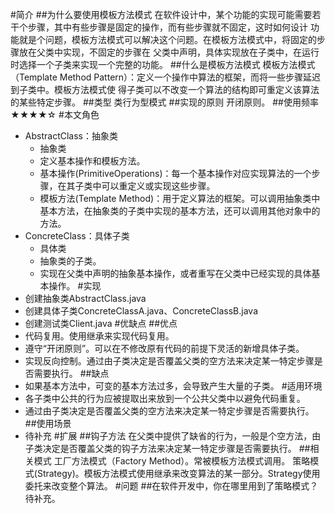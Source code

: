 #简介
##为什么要使用模板方法模式
在软件设计中，某个功能的实现可能需要若干个步骤，其中有些步骤是固定的操作，而有些步骤就不固定，这时如何设计
功能就是个问题，模板方法模式可以解决这个问题。在模板方法模式中，将固定的步骤放在父类中实现，不固定的步骤在
父类中声明，具体实现放在子类中，在运行时选择一个子类来实现一个完整的功能。
##什么是模板方法模式
模板方法模式（Template Method Pattern）：定义一个操作中算法的框架，而将一些步骤延迟到子类中。模板方法模式使
得子类可以不改变一个算法的结构即可重定义该算法的某些特定步骤。
##类型
类行为型模式
##实现的原则
开闭原则。
##使用频率
★★★★☆
#本文角色
- AbstractClass：抽象类 
    - 抽象类
    - 定义基本操作和模板方法。
    - 基本操作(PrimitiveOperations)：每一个基本操作对应实现算法的一个步骤，在其子类中可以重定义或实现这些步骤。
    - 模板方法(Template Method)：用于定义算法的框架。可以调用抽象类中基本方法，在抽象类的子类中实现的基本方法，还可以调用其他对象中的方法。
- ConcreteClass：具体子类 
    - 具体类
    - 抽象类的子类。
    - 实现在父类中声明的抽象基本操作，或者重写在父类中已经实现的具体基本操作。
#实现
- 创建抽象类AbstractClass.java
- 创建具体子类ConcreteClassA.java、ConcreteClassB.java
- 创建测试类Client.java
#优缺点
##优点
- 代码复用。使用继承来实现代码复用。
- 遵守“开闭原则”。可以在不修改原有代码的前提下灵活的新增具体子类。
- 实现反向控制。通过由子类决定是否覆盖父类的空方法来决定某一特定步骤是否需要执行。
##缺点
- 如果基本方法中，可变的基本方法过多，会导致产生大量的子类。
#适用环境
- 各子类中公共的行为应被提取出来放到一个公共父类中以避免代码重复。
- 通过由子类决定是否覆盖父类的空方法来决定某一特定步骤是否需要执行。
##使用场景
- 待补充
#扩展
##钩子方法 
在父类中提供了缺省的行为，一般是个空方法，由子类决定是否覆盖父类的钩子方法来决定某一特定步骤是否需要执行。
##相关模式
工厂方法模式（Factory Method）。常被模板方法模式调用。
策略模式(Strategy)。模板方法模式使用继承来改变算法的某一部分。Strategy使用委托来改变整个算法。
#问题
##在软件开发中，你在哪里用到了策略模式？
待补充。
